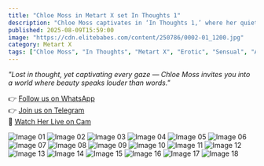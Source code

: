 ```yaml
---
title: "Chloe Moss in Metart X set In Thoughts 1"
description: "Chloe Moss captivates in ‘In Thoughts 1,’ where her quiet beauty and alluring charm create an unforgettable visual story."
published: 2025-08-09T15:59:00
image: "https://cdn.elitebabes.com/content/250786/0002-01_1200.jpg"
category: Metart X
tags: ["Chloe Moss", "In Thoughts", "Metart X", "Erotic", "Sensual", "Alluring Beauty"]
---
```


*"Lost in thought, yet captivating every gaze — Chloe Moss invites you into a world where beauty speaks louder than words."*

👉 [Follow us on WhatsApp](https://whatsapp.com/channel/0029VaMsUAp7tkjI8KcaRn10)  
👉 [Join us on Telegram](https://t.me/Xibabes)  
🔞 [Watch Her Live on Cam](https://redirecting-kappa.vercel.app/)  

![Image 01](https://cdn.elitebabes.com/content/250786/0002-01_1200.jpg)
![Image 02](https://cdn.elitebabes.com/content/250786/0002-02_1200.jpg)
![Image 03](https://cdn.elitebabes.com/content/250786/0002-03_1200.jpg)
![Image 04](https://cdn.elitebabes.com/content/250786/0002-04_1200.jpg)
![Image 05](https://cdn.elitebabes.com/content/250786/0002-05_1200.jpg)
![Image 06](https://cdn.elitebabes.com/content/250786/0002-06_1200.jpg)
![Image 07](https://cdn.elitebabes.com/content/250786/0002-07_1200.jpg)
![Image 08](https://cdn.elitebabes.com/content/250786/0002-08_1200.jpg)
![Image 09](https://cdn.elitebabes.com/content/250786/0002-09_1200.jpg)
![Image 10](https://cdn.elitebabes.com/content/250786/0002-10_1200.jpg)
![Image 11](https://cdn.elitebabes.com/content/250786/0002-11_1200.jpg)
![Image 12](https://cdn.elitebabes.com/content/250786/0002-12_1200.jpg)
![Image 13](https://cdn.elitebabes.com/content/250786/0002-13_1200.jpg)
![Image 14](https://cdn.elitebabes.com/content/250786/0002-14_1200.jpg)
![Image 15](https://cdn.elitebabes.com/content/250786/0002-15_1200.jpg)
![Image 16](https://cdn.elitebabes.com/content/250786/0002-16_1200.jpg)
![Image 17](https://cdn.elitebabes.com/content/250786/0002-17_1200.jpg)
![Image 18](https://cdn.elitebabes.com/content/250786/0002-18_1800.jpg)